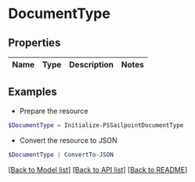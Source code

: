 # DocumentType
## Properties

Name | Type | Description | Notes
------------ | ------------- | ------------- | -------------

## Examples

- Prepare the resource
```powershell
$DocumentType = Initialize-PSSailpointDocumentType 
```

- Convert the resource to JSON
```powershell
$DocumentType | ConvertTo-JSON
```

[[Back to Model list]](../README.md#documentation-for-models) [[Back to API list]](../README.md#documentation-for-api-endpoints) [[Back to README]](../README.md)

